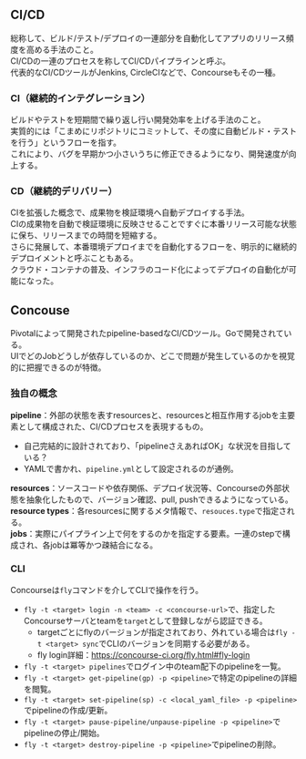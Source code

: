 ## CI/CD
総称して、ビルド/テスト/デプロイの一連部分を自動化してアプリのリリース頻度を高める手法のこと。  
CI/CDの一連のプロセスを称してCI/CDパイプラインと呼ぶ。  
代表的なCI/CDツールがJenkins, CircleCIなどで、Concourseもその一種。  
### CI（継続的インテグレーション）
ビルドやテストを短期間で繰り返し行い開発効率を上げる手法のこと。  
実質的には「こまめにリポジトリにコミットして、その度に自動ビルド・テストを行う」というフローを指す。  
これにより、バグを早期かつ小さいうちに修正できるようになり、開発速度が向上する。  
### CD（継続的デリバリー）
CIを拡張した概念で、成果物を検証環境へ自動デプロイする手法。  
CIの成果物を自動で検証環境に反映させることですぐに本番リリース可能な状態に保ち、リリースまでの時間を短縮する。  
さらに発展して、本番環境デプロイまでを自動化するフローを、明示的に継続的デプロイメントと呼ぶこともある。  
クラウド・コンテナの普及、インフラのコード化によってデプロイの自動化が可能になった。  

## Concouse
Pivotalによって開発されたpipeline-basedなCI/CDツール。Goで開発されている。  
UIでどのJobどうしが依存しているのか、どこで問題が発生しているのかを視覚的に把握できるのが特徴。 
### 独自の概念
**pipeline**：外部の状態を表すresourcesと、resourcesと相互作用するjobを主要素として構成された、CI/CDプロセスを表現するもの。  
- 自己完結的に設計されており、「pipelineさえあればOK」な状況を目指している？  
- YAMLで書かれ、`pipeline.yml`として設定されるのが通例。  
  
**resources**：ソースコードや依存関係、デプロイ状況等、Concourseの外部状態を抽象化したもので、バージョン確認、pull, pushできるようになっている。  
**resource types**：各resourcesに関するメタ情報で、`resouces.type`で指定される。  
**jobs**：実際にパイプライン上で何をするのかを指定する要素。一連のstepで構成され、各jobは冪等かつ疎結合になる。  

### CLI
Concourseは`fly`コマンドを介してCLIで操作を行う。  
- `fly -t <target> login -n <team> -c <concourse-url>`で、指定したConcourseサーバとteamを`target`として登録しながら認証できる。  
  - targetごとにflyのバージョンが指定されており、外れている場合は`fly -t <target> sync`でCLIのバージョンを同期する必要がある。  
  - fly login詳細：https://concourse-ci.org/fly.html#fly-login  
- `fly -t <target> pipelines`でログイン中のteam配下のpipelineを一覧。  
- `fly -t <target> get-pipeline(gp) -p <pipeline>`で特定のpipelineの詳細を閲覧。  
- `fly -t <target> set-pipeline(sp) -c <local_yaml_file> -p <pipeline>`でpipelineの作成/更新。  
- `fly -t <target> pause-pipeline/unpause-pipeline -p <pipeline>`でpipelineの停止/開始。  
- `fly -t <target> destroy-pipeline -p <pipeline>`でpipelineの削除。  

